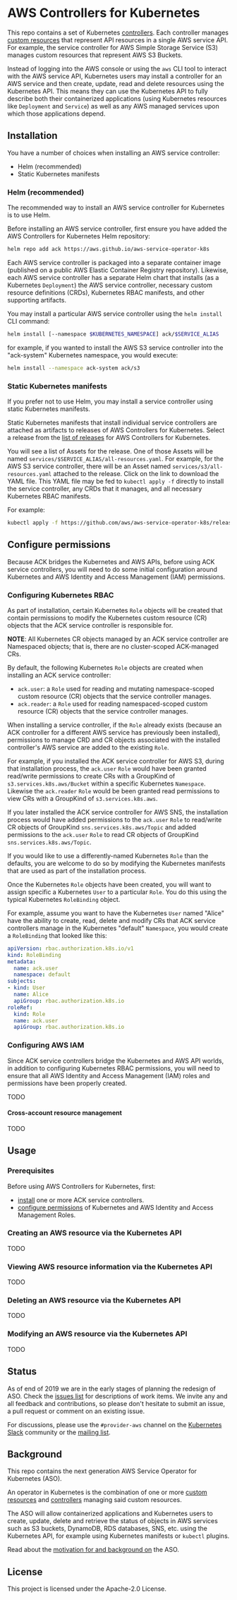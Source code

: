 # AWS Controllers for Kubernetes

This repo contains a set of Kubernetes
[controllers](https://kubernetes.io/docs/reference/glossary/?fundamental=true#term-controller).
Each controller manages [custom
resources](https://kubernetes.io/docs/concepts/extend-kubernetes/api-extension/custom-resources/)
that represent API resources in a single AWS service API. For example, the
service controller for AWS Simple Storage Service (S3) manages custom resources
that represent AWS S3 Buckets.

Instead of logging into the AWS console or using the `aws` CLI tool to interact
with the AWS service API, Kubernetes users may install a controller for an AWS
service and then create, update, read and delete resources using the Kubernetes
API. This means they can use the Kubernetes API to fully describe both their
containerized applications (using Kubernetes resources like `Deployment` and
`Service`) as well as any AWS managed services upon which those applications
depend.

## Installation

You have a number of choices when installing an AWS service controller:

* Helm (recommended)
* Static Kubernetes manifests

### Helm (recommended)

The recommended way to install an AWS service controller for Kubernetes is to
use Helm.

Before installing an AWS service controller, first ensure you have added the
AWS Controllers for Kubernetes Helm repository:

```sh
helm repo add ack https://aws.github.io/aws-service-operator-k8s
```

Each AWS service controller is packaged into a separate container image
(published on a public AWS Elastic Container Registry repository). Likewise,
each AWS service controller has a separate Helm chart that installs (as a
Kubernetes `Deployment`) the AWS service controller, necessary custom resource
definitions (CRDs), Kubernetes RBAC manifests, and other supporting artifacts.

You may install a particular AWS service controller using the `helm install`
CLI command:

```sh
helm install [--namespace $KUBERNETES_NAMESPACE] ack/$SERVICE_ALIAS
```

for example, if you wanted to install the AWS S3 service controller into the
"ack-system" Kubernetes namespace, you would execute:


```sh
helm install --namespace ack-system ack/s3
```

### Static Kubernetes manifests

If you prefer not to use Helm, you may install a service controller using
static Kubernetes manifests.

Static Kubernetes manifests that install individual service controllers are
attached as artifacts to releases of AWS Controllers for Kubernetes. Select a
release from the [list of
releases](https://github.com/aws/aws-service-operator-k8s/releases) for AWS
Controllers for Kubernetes.

You will see a list of Assets for the release. One of those Assets will be
named `services/$SERVICE_ALIAS/all-resources.yaml`. For example, for the AWS S3
service controller, there will be an Asset named
`services/s3/all-resources.yaml` attached to the release. Click on the link to
download the YAML file. This YAML file may be fed to `kubectl apply -f`
directly to install the service controller, any CRDs that it manages, and all
necessary Kubernetes RBAC manifests.

For example:

```sh
kubectl apply -f https://github.com/aws/aws-service-operator-k8s/releases/download/v0.0.1/services/s3/all-resources.yaml
```

## Configure permissions

Because ACK bridges the Kubernetes and AWS APIs, before using ACK service
controllers, you will need to do some initial configuration around Kubernetes
and AWS Identity and Access Management (IAM) permissions.

### Configuring Kubernetes RBAC

As part of installation, certain Kubernetes `Role` objects will be created that
contain permissions to modify the Kubernetes custom resource (CR) objects that
the ACK service controller is responsible for.

**NOTE**: All Kubernetes CR objects managed by an ACK service controller are
Namespaced objects; that is, there are no cluster-scoped ACK-managed CRs.

By default, the following Kubernetes `Role` objects are created when installing
an ACK service controller:

* `ack.user`: a `Role` used for reading and mutating namespace-scoped custom
  resource (CR) objects that the service controller manages.
* `ack.reader`: a `Role` used for reading namespaced-scoped custom resource
  (CR) objects that the service controller manages.

When installing a service controller, if the `Role` already exists (because an
ACK controller for a different AWS service has previously been installed),
permissions to manage CRD and CR objects associated with the installed
controller's AWS service are added to the existing `Role`.

For example, if you installed the ACK service controller for AWS S3, during
that installation process, the `ack.user` `Role` would have been granted
read/write permissions to create CRs with a GroupKind of
`s3.services.k8s.aws/Bucket` within a specific Kubernetes `Namespace`.
Likewise the `ack.reader` `Role` would be been granted read permissions to view
CRs with a GroupKind of `s3.services.k8s.aws`.

If you later installed the ACK service controller for AWS SNS, the installation
process would have added permissions to the `ack.user` `Role` to read/write CR
objects of GroupKind `sns.services.k8s.aws/Topic` and added permissions to the
`ack.user` `Role` to read CR objects of GroupKind `sns.services.k8s.aws/Topic`.

If you would like to use a differently-named Kubernetes `Role` than the
defaults, you are welcome to do so by modifying the Kubernetes manifests that
are used as part of the installation process.

Once the Kubernetes `Role` objects have been created, you will want to assign
specific a Kubernetes `User` to a particular `Role`. You do this using the
typical Kubernetes `RoleBinding` object.

For example, assume you want to have the Kubernetes `User` named "Alice" have
the ability to create, read, delete and modify CRs that ACK service controllers
manage in the Kubernetes "default" `Namespace`, you would create a
`RoleBinding` that looked like this:

```yaml
apiVersion: rbac.authorization.k8s.io/v1
kind: RoleBinding
metadata:
  name: ack.user
  namespace: default
subjects:
- kind: User
  name: Alice
  apiGroup: rbac.authorization.k8s.io
roleRef:
  kind: Role
  name: ack.user
  apiGroup: rbac.authorization.k8s.io
```

### Configuring AWS IAM

Since ACK service controllers bridge the Kubernetes and AWS API worlds, in
addition to configuring Kubernetes RBAC permissions, you will need to ensure
that all AWS Identity and Access Management (IAM) roles and permissions have
been properly created.

TODO

#### Cross-account resource management

TODO

## Usage

### Prerequisites

Before using AWS Controllers for Kubernetes, first:

* [install](#Installation) one or more ACK service controllers.
* [configure permissions](#configure-permissions) of Kubernetes and AWS
  Identity and Access Management Roles.

### Creating an AWS resource via the Kubernetes API

TODO

### Viewing AWS resource information via the Kubernetes API

TODO

### Deleting an AWS resource via the Kubernetes API

TODO

### Modifying an AWS resource via the Kubernetes API

TODO

## Status

As of end of 2019 we are in the early stages of planning the redesign of ASO. Check the [issues list](https://github.com/aws/aws-service-operator-k8s/issues) for descriptions of work items. We invite any and all feedback and contributions, so please don't hesitate to submit an issue, a pull request or comment on an existing issue.

For discussions, please use the `#provider-aws` channel on the [Kubernetes Slack](https://kubernetes.slack.com) community or the [mailing list](https://groups.google.com/forum/#!forum/aws-service-operator-user/).

## Background

This repo contains the next generation AWS Service Operator for Kubernetes
(ASO).

An operator in Kubernetes is the combination of one or more [custom resources](https://kubernetes.io/docs/concepts/extend-kubernetes/api-extension/custom-resources/) and [controllers](https://kubernetes.io/docs/reference/glossary/?fundamental=true#term-controller) managing said custom resources.

The ASO will allow containerized applications and Kubernetes users to create, update, delete and retrieve the status of objects in AWS services such as S3 buckets, DynamoDB, RDS databases, SNS, etc. using the Kubernetes API, for example using 
Kubernetes manifests or `kubectl` plugins.

Read about the [motivation for and background on](docs/background.md) the ASO.

## License

This project is licensed under the Apache-2.0 License.
